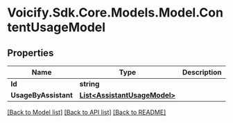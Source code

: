 # Voicify.Sdk.Core.Models.Model.ContentUsageModel
## Properties

Name | Type | Description | Notes
------------ | ------------- | ------------- | -------------
**Id** | **string** |  | [optional] 
**UsageByAssistant** | [**List&lt;AssistantUsageModel&gt;**](AssistantUsageModel.md) |  | [optional] 

[[Back to Model list]](../README.md#documentation-for-models) [[Back to API list]](../README.md#documentation-for-api-endpoints) [[Back to README]](../README.md)

